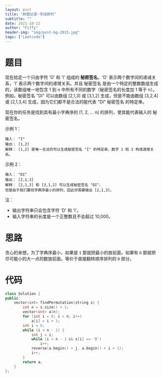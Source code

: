 ```yaml
---
layout: post
title: "刷题记录-寻找排列"
subtitle: ""
date: 2021-10-22
author: "Fiffy"
header-img: "img/post-bg-2015.jpg"
tags: ["Leetcode"]
---
```


# 题目

现在给定一个只由字符 'D' 和 'I' 组成的 **秘密签名**。'D' 表示两个数字间的递减关系，'I' 表示两个数字间的递增关系。并且 秘密签名 是由一个特定的整数数组生成的，该数组唯一地包含 1 到 n 中所有不同的数字（秘密签名的长度加 1 等于 n）。例如，秘密签名 "DI" 可以由数组 [2,1,3] 或 [3,1,2] 生成，但是不能由数组 [3,2,4] 或 [2,1,3,4] 生成，因为它们都不是合法的能代表 "DI" 秘密签名 的特定串。

现在你的任务是找到具有最小字典序的 [1, 2, ... n] 的排列，使其能代表输入的 秘密签名。

示例 1：

```
输入： "I"
输出： [1,2]
解释： [1,2] 是唯一合法的可以生成秘密签名 "I" 的特定串，数字 1 和 2 构成递增关系。
```


示例 2：

```
输入： "DI"
输出： [2,1,3]
解释： [2,1,3] 和 [3,1,2] 可以生成秘密签名 "DI"，
但是由于我们要找字典序最小的排列，因此你需要输出 [2,1,3]。
```


注：

- 输出字符串只会包含字符 'D' 和 'I'。
- 输入字符串的长度是一个正整数且不会超过 10,000。

# 思路

贪心的来想，为了字典序最小，如果是 `I` 那就把最小的放前面，如果有 `D` 那就把尽可能小的大一点的数放前面。等价于直接翻转顺序排列的 `D` 部分。

# 代码

```c++
class Solution {
public:
    vector<int> findPermutation(string s) {
        int n = s.size() + 1;
        vector<int> a(n);
        for (int i = 0; i < n; i++)
            a[i] = i + 1;
        int i = 0;
        while (i < n - 1) {
            int j = i;
            while (i < n - 1 && s[i] == 'D')
                i++;
            reverse(a.begin() + j, a.begin() + i + 1);
            i++;
        }
        return a;
    }
};
```

